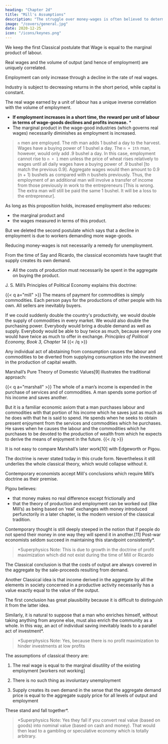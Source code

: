 ```yaml
---
heading: "Chapter 2d"
title: "Mill's Assumptions"
description: "The struggle over money-wages is often believed to determine the general level of real wages"
image: "/covers/general.jpg"
date: 2020-12-25
icon: "/icons/keynes.png"
---
```



We keep <!-- In emphasising our point of departure from the classical system, we must not overlook an important point of agreement. For we shall maintain --> the first Classical postulate that Wage is equal to the marginal product of labour.<!--  as heretofore, subject only to the same qualifications as in the classical theory; and we must pause, for a moment, to consider what this involves. -->

<!-- It means that, with a given organisation, equipment and technique,  -->

Real wages and the volume of output (and hence of employment) are uniquely correlated. 

Employment can only increase through a decline in the rate of real wages. 

<!-- Thus I am not disputing this vital fact which the classical economists have (rightly) asserted as indefeasible.  In a given state of organisation, equipment and technique,--> 

Industry is subject to decreasing returns in the short period, while capital is constant.

The real wage earned by a <!-- worker --> unit of labour has a unique inverse correlation with the volume of employment.
- **If employment increases in a short time, the reward per unit of labour in terms of wage-goods declines and profits increase.** *
- The marginal product in the wage-good industries (which governs real wages) necessarily diminishes as employment is increased. 

> `n` men are employed. The nth man adds 1 bushel a day to the harvest. Wages have a buying power of 1 bushel a day. The `n + 1th` man, however, would only add .9 bushel a day. In this case, employment cannot rise to `n + 1` men unless the price of wheat rises relatively to wages until all daily wages have a buying power of .9 bushel [to match the previous 0.9]. Aggregate wages would then amount to 0.9 (n + 1) bushels as compared with n bushels previously. Thus, the employment of an additional man will involve a transfer of income from those previously in work to the entrepreneurs [This is wrong. The extra man will still be paid the same 1 bushel. It will be a loss to the entrepreneur].

<!-- This is simply the obverse of the familiar proposition that  Industry is subject to decreasing returns in the short period, while capital is constant.-->

As long as this proposition holds, increased employment also reduces:
- the marginal product and
- the wages measured in terms of this product.

But we deleted the second postulate which says that a decline in employment <!-- , although necessarily associated with labour’s receiving a wage equal in value to a larger quantity of wage-goods, --> is <!-- not necessarily --> due to workers demanding more wage-goods.

Reducing money-wages is not necessarily a remedy for unemployment. <!-- The theory of wages in relation to employment is fully explained in Chapter 19 and its Appendix. -->


From the time of Say and Ricardo, the classical economists have taught that supply creates its own demand. 
- All the costs of production must necessarily be spent in the aggregate on buying the product.

J. S. Mill’s Principles of Political Economy explains this doctrine:

{{< q a="mill" >}}
The means of payment for commodities is simply commodities. Each person pays for the productions of other people with his own. All sellers are inevitably buyers. 

If we could suddenly double the country's productivity, we would double the supply of commodities in every market. We would also double the purchasing power. Everybody would bring a double demand as well as supply. Everybody would be able to buy twice as much, because every one would have twice as much to offer in exchange. 
<cite>Principles of Political Economy, Book 3, Chapter 14</cite>
{{< /q >}}


Any individual act of abstaining from consumption causes the labour and commodities to be diverted from supplying consumption into the investment in the production of capital wealth. 

Marshall’s Pure Theory of Domestic Values[9] illustrates the traditional approach:

{{< q a="marshall" >}}
The whole of a man’s income is expended in the purchase of services and of commodities. A man spends some portion of his income and saves another. 

But it is a familiar economic axiom that a man purchases labour and commodities with that portion of his income which he saves just as much as he does with that he is said to spend. He spends when he seeks to obtain present enjoyment from the services and commodities which he purchases. He saves when he causes the labour and the commodities which he purchases to be devoted to the production of wealth from which he expects to derive the means of enjoyment in the future.
{{< /q >}}


It is not easy to compare Marshall’s later work[10] with Edgeworth or Pigou. 

The doctrine is never stated today in this crude form. Nevertheless it still underlies the whole classical theory, which would collapse without it. 

Contemporary economists accept Mill's conclusions which require Mill’s doctrine as their premise. 

Pigou believes:
- that money makes no real difference except frictionally and
- that the theory of production and employment can be worked out (like Mill’s) as being based on ‘real’ exchanges with money introduced perfunctorily in a later chapter, is the modern version of the classical tradition. 

Contemporary thought is still deeply steeped in the notion that if people do not spend their money in one way they will spend it in another.[11] Post-war economists seldom succeed in maintaining this standpoint consistently*.


> *Superphysics Note: This is due to growth in the doctrine of profit maximization which did not exist during the time of Mill or Ricardo 

<!-- Their thought today is too much permeated with the contrary tendency and with facts of experience too obviously inconsistent with their former view.[12] But they have not drawn sufficiently far-reaching consequences; and have not revised their fundamental theory. -->

<!-- In the first instance, these conclusions may have been applied to the kind of economy in which we actually live by false analogy from some kind of non-exchange Robinson Crusoe economy, in which the income which individuals consume or retain as a result of their productive activity is, actually and exclusively, the output in specie of that activity.  -->

<!-- But, apart from this, t -->

The Classical conclusion is that the costs of output are always covered in the aggregate by the sale-proceeds resulting from demand. 

Another Classical idea is that income derived in the aggregate by all the elements in society concerned in a productive activity necessarily has a value exactly equal to the value of the output.

The first conclusion has great plausibility because it is difficult to distinguish it from the latter idea. <!-- , similar-looking proposition which is indubitable, namely that income derived in the aggregate by all the elements in the community concerned in a productive activity necessarily has a value exactly equal to the value of the output. -->

Similarly, it is natural to suppose that a man who enriches himself, without taking anything from anyone else, must also enrich the community as a whole. In this way, an act of individual saving inevitably leads to a parallel act of investment*. 

<!-- For, once more, it is indubitable that the sum of the net increments of the wealth of individuals must be exactly equal to the aggregate net increment of the wealth of the community. -->

> *Superphysics Note: Yes, because there is no profit maximization to hinder investments at low profits


<!-- Those who think in this way are deceived, nevertheless, by an optical illusion, which makes two essentially different activities appear to be the same. They are fallaciously supposing that there is a nexus which unites decisions to abstain from present consumption with decisions to provide for future consumption; whereas the motives which determine the latter are not linked in any simple way with the motives which determine the former.

It is, then, the assumption of equality between the demand price of output as a whole and its supply price which is to be regarded as the classical theory’s ‘axiom of parallels’. Granted this, all the rest follows — the social advantages of private and national thrift, the traditional attitude towards the rate of interest, the classical theory of unemployment, the quantity theory of money, the unqualified advantages of laissez-faire in respect of foreign trade and much else which we shall have to question.
 -->


The assumptions of classical theory are:

1. The real wage is equal to the marginal disutility of the existing employment [workers not working]

2. There is no such thing as involuntary unemployment

3. Supply creates its own demand in the sense that the aggregate demand price is equal to the aggregate supply price for all levels of output and employment

These <!-- three assumptions, however, all amount to the same thing in the sense that they all --> stand and fall together*<!-- , any one of them logically involving the other two -->.


> *Superphysics Note: Yes they fall if you convert real value (based on goods) into nominal value (based on cash and money). That would then lead to a gambling or speculative economy which is totally arbitrary. 



<!-- ### Author’s Footnotes

1. Ricardo expressly repudiated any interest in the amount of the national dividend, as distinct from its distribution. But his successors, were less clear-sighted. They used the classical theory in discussions concerning the causes of wealth. Vide Ricardo’s letter to Malthus of October 9, 1820= “Political Economy you think is an enquiry into the nature and causes of wealth — I think it should be called an enquiry into the laws which determine the division of the produce of industry amongst the classes who concur in its formation. No law can be laid down respecting quantity, but a tolerably correct one can be laid down respecting proportions. Every day I am more satisfied that the former enquiry is vain and delusive, and the latter only the true objects of the science.”

2. Pigou in the Economics of Welfare (4th ed. p. 127) writes (my italics)= “Throughout this discussion, except when the contrary is expressly stated, the fact that some resources are generally unemployed against the will of the owners is ignored. This does not affect the substance of the argument, while it simplifies its exposition.”. Thus, whilst Ricardo expressly disclaimed any attempt to deal with the amount of the national dividend as a whole, Prof. Pigou, in a book which is specifically directed to the problem of the national dividend, maintains that the same theory holds when there is some involuntary unemployment as in the case of full employment.

3. Prof. Pigou’s Theory of Unemployment is examined in more detail in the Appendix to Chapter 19 below.

4. Cf. the quotation from Prof. Pigou above, p. 5, footnote.

5. This point is dealt with in detail in the Appendix to Chapter 19 below.

6. This argument would, indeed, contain, to my thinking, a large element of truth, though the complete results of a change in money-wages are more complex, as we shall show in Chapter 19 below.

7. Cf. Chapter 19, Appendix.


9. p. 34.

10. Mr. J. A. Hobson, after quoting in his Physiology of Industry (p. 102) the above passage from Mill, points out that Marshall commented as follows on this passage as early as his Economics of Industry, p. 154. “But though men have the power to purchase, they may not choose to use it.” “But”, Mr Hobson continues, “he fails to grasp the critical importance of this fact, and appears to limit its action to periods of ‘crisis’.” This has remained fair comment, I think, in the light of Marshall’s later work.

11. Cf. Alfred and Mary Marshall, Economics of Industry, p. 17= “It is not good for trade to have dresses made of material which wears out quickly. For if people did not spend their means on buying new dresses they would spend them on giving employment to labour in some other way.” The reader will notice that I am again quoting from the earlier Marshall. The Marshall of the Principles had become sufficiently doubtful to be very cautious and evasive. But the old ideas were never repudiated or rooted out of the basic assumptions of his thought.

12. It is this distinction of Prof. Robbins that he, almost alone, continues to maintain a consistent scheme of thought, his practical recommendations belonging to the same system as his theory. -->